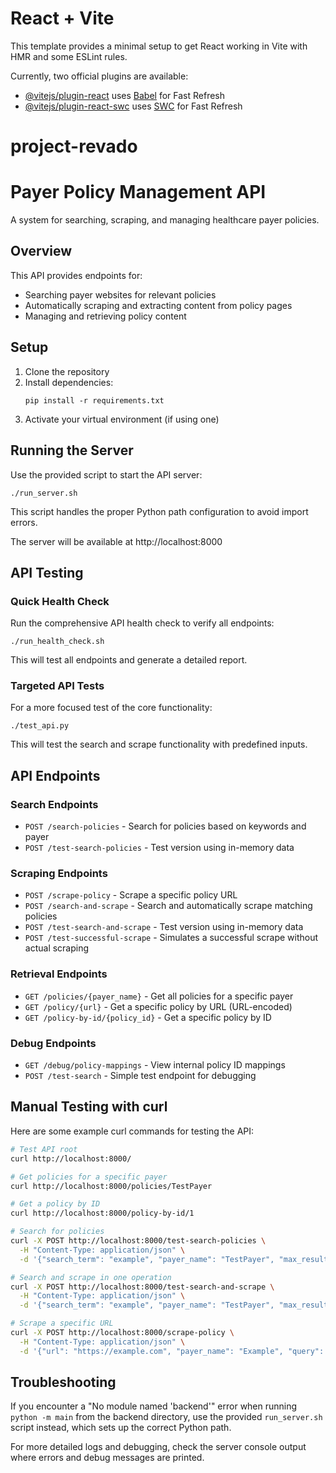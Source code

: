 # React + Vite

This template provides a minimal setup to get React working in Vite with HMR and some ESLint rules.

Currently, two official plugins are available:

- [@vitejs/plugin-react](https://github.com/vitejs/vite-plugin-react/blob/main/packages/plugin-react/README.md) uses [Babel](https://babeljs.io/) for Fast Refresh
- [@vitejs/plugin-react-swc](https://github.com/vitejs/vite-plugin-react-swc) uses [SWC](https://swc.rs/) for Fast Refresh
# project-revado

# Payer Policy Management API

A system for searching, scraping, and managing healthcare payer policies.

## Overview

This API provides endpoints for:
- Searching payer websites for relevant policies
- Automatically scraping and extracting content from policy pages
- Managing and retrieving policy content

## Setup

1. Clone the repository
2. Install dependencies:
   ```
   pip install -r requirements.txt
   ```
3. Activate your virtual environment (if using one)

## Running the Server

Use the provided script to start the API server:

```
./run_server.sh
```

This script handles the proper Python path configuration to avoid import errors.

The server will be available at http://localhost:8000

## API Testing

### Quick Health Check

Run the comprehensive API health check to verify all endpoints:

```
./run_health_check.sh
```

This will test all endpoints and generate a detailed report.

### Targeted API Tests

For a more focused test of the core functionality:

```
./test_api.py
```

This will test the search and scrape functionality with predefined inputs.

## API Endpoints

### Search Endpoints

- `POST /search-policies` - Search for policies based on keywords and payer
- `POST /test-search-policies` - Test version using in-memory data

### Scraping Endpoints

- `POST /scrape-policy` - Scrape a specific policy URL
- `POST /search-and-scrape` - Search and automatically scrape matching policies
- `POST /test-search-and-scrape` - Test version using in-memory data
- `POST /test-successful-scrape` - Simulates a successful scrape without actual scraping

### Retrieval Endpoints

- `GET /policies/{payer_name}` - Get all policies for a specific payer
- `GET /policy/{url}` - Get a specific policy by URL (URL-encoded)
- `GET /policy-by-id/{policy_id}` - Get a specific policy by ID

### Debug Endpoints

- `GET /debug/policy-mappings` - View internal policy ID mappings
- `POST /test-search` - Simple test endpoint for debugging

## Manual Testing with curl

Here are some example curl commands for testing the API:

```bash
# Test API root
curl http://localhost:8000/

# Get policies for a specific payer
curl http://localhost:8000/policies/TestPayer

# Get a policy by ID
curl http://localhost:8000/policy-by-id/1

# Search for policies
curl -X POST http://localhost:8000/test-search-policies \
  -H "Content-Type: application/json" \
  -d '{"search_term": "example", "payer_name": "TestPayer", "max_results": 5}'

# Search and scrape in one operation
curl -X POST http://localhost:8000/test-search-and-scrape \
  -H "Content-Type: application/json" \
  -d '{"search_term": "example", "payer_name": "TestPayer", "max_results": 2}'

# Scrape a specific URL
curl -X POST http://localhost:8000/scrape-policy \
  -H "Content-Type: application/json" \
  -d '{"url": "https://example.com", "payer_name": "Example", "query": "test query"}'
```

## Troubleshooting

If you encounter a "No module named 'backend'" error when running `python -m main` from the backend directory, use the provided `run_server.sh` script instead, which sets up the correct Python path.

For more detailed logs and debugging, check the server console output where errors and debug messages are printed.
